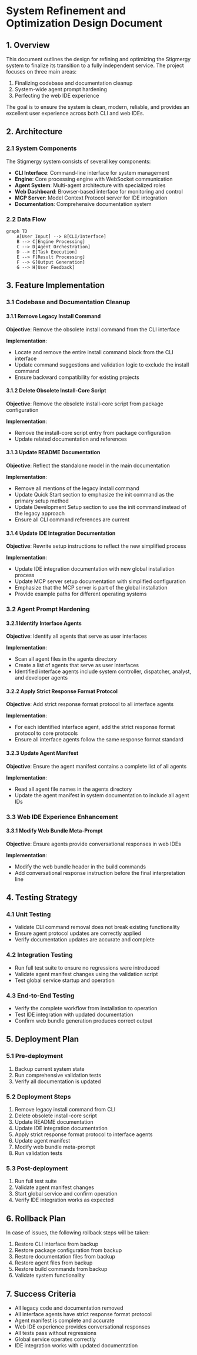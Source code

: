 # System Refinement and Optimization Design Document

## 1. Overview

This document outlines the design for refining and optimizing the Stigmergy system to finalize its transition to a fully independent service. The project focuses on three main areas:

1. Finalizing codebase and documentation cleanup
2. System-wide agent prompt hardening
3. Perfecting the web IDE experience

The goal is to ensure the system is clean, modern, reliable, and provides an excellent user experience across both CLI and web IDEs.

## 2. Architecture

### 2.1 System Components

The Stigmergy system consists of several key components:

- **CLI Interface**: Command-line interface for system management
- **Engine**: Core processing engine with WebSocket communication
- **Agent System**: Multi-agent architecture with specialized roles
- **Web Dashboard**: Browser-based interface for monitoring and control
- **MCP Server**: Model Context Protocol server for IDE integration
- **Documentation**: Comprehensive documentation system

### 2.2 Data Flow

```mermaid
graph TD
    A[User Input] --> B[CLI/Interface]
    B --> C[Engine Processing]
    C --> D[Agent Orchestration]
    D --> E[Task Execution]
    E --> F[Result Processing]
    F --> G[Output Generation]
    G --> H[User Feedback]
```

## 3. Feature Implementation

### 3.1 Codebase and Documentation Cleanup

#### 3.1.1 Remove Legacy Install Command

**Objective**: Remove the obsolete install command from the CLI interface

**Implementation**:
- Locate and remove the entire install command block from the CLI interface
- Update command suggestions and validation logic to exclude the install command
- Ensure backward compatibility for existing projects

#### 3.1.2 Delete Obsolete Install-Core Script

**Objective**: Remove the obsolete install-core script from package configuration

**Implementation**:
- Remove the install-core script entry from package configuration
- Update related documentation and references

#### 3.1.3 Update README Documentation

**Objective**: Reflect the standalone model in the main documentation

**Implementation**:
- Remove all mentions of the legacy install command
- Update Quick Start section to emphasize the init command as the primary setup method
- Update Development Setup section to use the init command instead of the legacy approach
- Ensure all CLI command references are current

#### 3.1.4 Update IDE Integration Documentation

**Objective**: Rewrite setup instructions to reflect the new simplified process

**Implementation**:
- Update IDE integration documentation with new global installation process
- Update MCP server setup documentation with simplified configuration
- Emphasize that the MCP server is part of the global installation
- Provide example paths for different operating systems

### 3.2 Agent Prompt Hardening

#### 3.2.1 Identify Interface Agents

**Objective**: Identify all agents that serve as user interfaces

**Implementation**:
- Scan all agent files in the agents directory
- Create a list of agents that serve as user interfaces
- Identified interface agents include system controller, dispatcher, analyst, and developer agents

#### 3.2.2 Apply Strict Response Format Protocol

**Objective**: Add strict response format protocol to all interface agents

**Implementation**:
- For each identified interface agent, add the strict response format protocol to core protocols
- Ensure all interface agents follow the same response format standard

#### 3.2.3 Update Agent Manifest

**Objective**: Ensure the agent manifest contains a complete list of all agents

**Implementation**:
- Read all agent file names in the agents directory
- Update the agent manifest in system documentation to include all agent IDs

### 3.3 Web IDE Experience Enhancement

#### 3.3.1 Modify Web Bundle Meta-Prompt

**Objective**: Ensure agents provide conversational responses in web IDEs

**Implementation**:
- Modify the web bundle header in the build commands
- Add conversational response instruction before the final interpretation line

## 4. Testing Strategy

### 4.1 Unit Testing

- Validate CLI command removal does not break existing functionality
- Ensure agent protocol updates are correctly applied
- Verify documentation updates are accurate and complete

### 4.2 Integration Testing

- Run full test suite to ensure no regressions were introduced
- Validate agent manifest changes using the validation script
- Test global service startup and operation

### 4.3 End-to-End Testing

- Verify the complete workflow from installation to operation
- Test IDE integration with updated documentation
- Confirm web bundle generation produces correct output

## 5. Deployment Plan

### 5.1 Pre-deployment

1. Backup current system state
2. Run comprehensive validation tests
3. Verify all documentation is updated

### 5.2 Deployment Steps

1. Remove legacy install command from CLI
2. Delete obsolete install-core script
3. Update README documentation
4. Update IDE integration documentation
5. Apply strict response format protocol to interface agents
6. Update agent manifest
7. Modify web bundle meta-prompt
8. Run validation tests

### 5.3 Post-deployment

1. Run full test suite
2. Validate agent manifest changes
3. Start global service and confirm operation
4. Verify IDE integration works as expected

## 6. Rollback Plan

In case of issues, the following rollback steps will be taken:

1. Restore CLI interface from backup
2. Restore package configuration from backup
3. Restore documentation files from backup
4. Restore agent files from backup
5. Restore build commands from backup
6. Validate system functionality

## 7. Success Criteria

- All legacy code and documentation removed
- All interface agents have strict response format protocol
- Agent manifest is complete and accurate
- Web IDE experience provides conversational responses
- All tests pass without regressions
- Global service operates correctly
- IDE integration works with updated documentation
